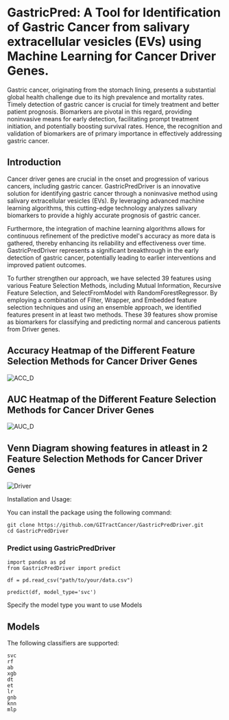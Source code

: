 # GastricPred: A Tool for Identification of Gastric Cancer from salivary extracellular vesicles (EVs) using Machine Learning for Cancer Driver Genes.
Gastric cancer, originating from the stomach lining, presents a substantial global health challenge due to its high prevalence and mortality rates. Timely detection of gastric cancer is crucial for timely treatment and better patient prognosis. Biomarkers are pivotal in this regard, providing noninvasive means for early detection, facilitating prompt treatment initiation, and potentially boosting survival rates. Hence, the recognition and validation of biomarkers are of primary importance in effectively addressing gastric cancer.


## Introduction

Cancer driver genes are crucial in the onset and progression of various cancers, including gastric cancer. GastricPredDriver is an innovative solution for identifying gastric cancer through a noninvasive method using salivary extracellular vesicles (EVs). By leveraging advanced machine learning algorithms, this cutting-edge technology analyzes salivary biomarkers to provide a highly accurate prognosis of gastric cancer.

Furthermore, the integration of machine learning algorithms allows for continuous refinement of the predictive model's accuracy as more data is gathered, thereby enhancing its reliability and effectiveness over time. GastricPredDriver represents a significant breakthrough in the early detection of gastric cancer, potentially leading to earlier interventions and improved patient outcomes.

To further strengthen our approach, we have selected 39 features using various Feature Selection Methods, including Mutual Information, Recursive Feature Selection, and SelectFromModel with RandomForestRegressor. By employing a combination of Filter, Wrapper, and Embedded feature selection techniques and using an ensemble approach, we identified features present in at least two methods. These 39 features show promise as biomarkers for classifying and predicting normal and cancerous patients from Driver genes. 


## Accuracy Heatmap of the Different Feature Selection Methods for Cancer Driver Genes

![ACC_D](https://github.com/Rohit17145/Gastric/assets/49432402/d7b33e3e-26ad-4a62-86be-ffa7b1711082)

## AUC Heatmap of the Different Feature Selection Methods for Cancer Driver Genes 

![AUC_D](https://github.com/Rohit17145/Gastric/assets/49432402/75aa37e0-98f6-40c6-b352-9047edcd1faa)


## Venn Diagram showing features in atleast in 2 Feature Selection Methods for Cancer Driver Genes
![Driver](https://github.com/Rohit17145/Gastric/assets/49432402/da226539-69fe-453c-ba69-9b52b730e564)


Installation and Usage:

You can install the package using the following command:


    git clone https://github.com/GITractCancer/GastricPredDriver.git
    cd GastricPredDriver



### Predict using GastricPredDriver

    import pandas as pd
    from GastricPredDriver import predict

    df = pd.read_csv("path/to/your/data.csv")

    predict(df, model_type='svc')

    
Specify the model type you want to use Models


## Models

The following classifiers are supported:

    svc
    rf
    ab
    xgb
    dt
    et
    lr
    gnb
    knn
    mlp
